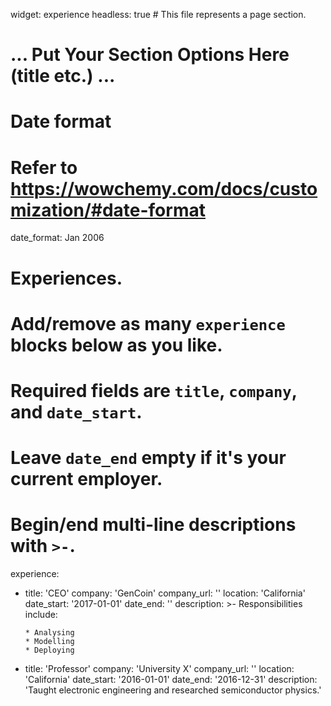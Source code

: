widget: experience
headless: true  # This file represents a page section.

# ... Put Your Section Options Here (title etc.) ...

# Date format
#   Refer to https://wowchemy.com/docs/customization/#date-format
date_format: Jan 2006

# Experiences.
#   Add/remove as many `experience` blocks below as you like.
#   Required fields are `title`, `company`, and `date_start`.
#   Leave `date_end` empty if it's your current employer.
#   Begin/end multi-line descriptions with `>-`.
experience:
  - title: 'CEO'
    company: 'GenCoin'
    company_url: ''
    location: 'California'
    date_start: '2017-01-01'
    date_end: ''
    description: >-
        Responsibilities include:
        
        * Analysing
        * Modelling
        * Deploying
        
  - title: 'Professor'
    company: 'University X'
    company_url: ''
    location: 'California'
    date_start: '2016-01-01'
    date_end: '2016-12-31'
    description: 'Taught electronic engineering and researched semiconductor physics.'
